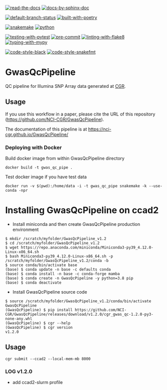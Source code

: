 [![read-the-docs](https://img.shields.io/badge/Check%20Out-The%20Docs-blue.svg)](https://nci-cgr.github.io/GwasQcPipeline/)
[![docs-by-sphinx-doc](https://img.shields.io/badge/Docs%20by-Sphinx-1f425f.svg)](https://www.sphinx-doc.org/)

[![default-branch-status](https://github.com/NCI-CGR/GwasQcPipeline/actions/workflows/python-package.yml/badge.svg)](https://github.com/NCI-CGR/GwasQcPipeline/actions/workflows/python-package.yml)
[![built-with-poetry](https://img.shields.io/badge/Built%20with-Poetry-1f425f.svg)](https://python-poetry.org/)

[![snakemake](https://img.shields.io/badge/snakemake-6.4.1-brightgreen.svg?style=flat)](https://snakemake.readthedocs.io)
[![python](https://img.shields.io/badge/python-3.8-brightgreen.svg)](https://www.python.org/)

[![testing-with-pytest](https://img.shields.io/badge/pytest-enabled-brightgreen.svg)](https://docs.pytest.org/en/stable/)
[![pre-commit](https://img.shields.io/badge/pre--commit-enabled-brightgreen?logo=pre-commit&logoColor=white)](https://github.com/pre-commit/pre-commit)
[![linting-with-flake8](https://img.shields.io/badge/flake8-enabled-brightgreen.svg)](https://flake8.pycqa.org/en/latest/)
[![typing-with-mypy](https://img.shields.io/badge/mypy-enabled-brightgreen.svg)](https://mypy.readthedocs.io/en/stable/index.html)


[![code-style-black](https://img.shields.io/badge/code%20style-black-000000.svg)](https://github.com/psf/black)
[![code-style-snakefmt](https://img.shields.io/badge/code%20style-snakefmt-000000.svg)](https://github.com/snakemake/snakefmt)


# GwasQcPipeline

QC pipeline for Illumina SNP Array data generated at [CGR](https://dceg.cancer.gov/about/organization/cgr).

## Usage

If you use this workflow in a paper, please cite the URL of this repository (https://github.com/NCI-CGR/GwasQcPipeline).

The documentation of this pipeline is at https://nci-cgr.github.io/GwasQcPipeline/

### Deploying with Docker
Build docker image from within GwasQcPipeline directory
```
docker build -t gwas_qc_pipe .
```

Test docker image if you have test data
```
docker run -v $(pwd):/home/data -i -t gwas_qc_pipe snakemake -k --use-conda -npr
```

# Installing GwasQcPipeline on ccad2
- Install miniconda and then create GwasQcPipeline production environment
```
$ mkdir /scratch/myfolder/GwasQcPipeline_v1.2
$ cd /scratch/myfolder/GwasQcPipeline_v1.2
$ wget https://repo.anaconda.com/miniconda/Miniconda3-py39_4.12.0-Linux-x86_64.sh
$ bash Miniconda3-py39_4.12.0-Linux-x86_64.sh -p /scratch/myfolder/GwasQcPipeline_v1.2/conda -b
$ source conda/bin/activate base
(base) $ conda update -n base -c defaults conda
(base) $ conda install -n base -c conda-forge mamba
(base) $ conda create -n GwasQcPipeline -y python=3.8 pip
(base) $ conda deactivate
```
- Install GwasQcPipeline source code
```
$ source /scratch/myfolder/GwasQcPipeline_v1.2/conda/bin/activate GwasQcPipeline 
(GwasQcPipeline) $ pip install https://github.com/NCI-CGR/GwasQcPipeline/releases/download/v1.2.0/cgr_gwas_qc-1.2.0-py3-none-any.whl
(GwasQcPipeline) $ cgr --help
(GwasQcPipeline) $ cgr version
v1.2.0
```
## Usage
```cgr submit --ccad2 --local-mem-mb 8000```

### LOG v1.2.0
- add ccad2-slurm profile

